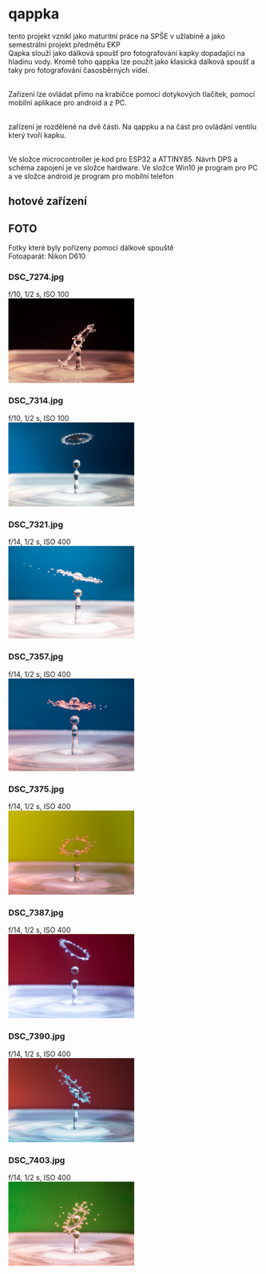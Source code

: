 # qappka
tento projekt vznikl jako maturitní práce na SPŠE v užlabině a jako semestrální projekt předmětu EKP<br/>
Qapka slouží jako dálková spoušť pro fotografování kapky dopadajicí na hladinu vody. Kromě toho qappka lze použít jako klasická dálková spoušť a taky pro fotografování časosběrných videí. <br/><br/>

Zařízení lze ovládat přímo na krabičce pomocí dotykových tlačítek, pomocí mobilní aplikace pro android a z PC.<br/><br/>

zařízení je rozdělené na dvě části. Na qappku a na část pro ovládání ventilu který tvoří kapku.<br/><br/>

Ve složce microcontroller je kod pro ESP32 a ATTINY85. Návrh DPS a schéma zapojení je ve složce hardware. Ve složce Win10 je program pro PC a ve složce android je program pro mobilní telefon

## hotové zařízení


## FOTO
Fotky které byly pořízeny pomocí dálkové spouště <br/>
Fotoaparát: Nikon D610
### DSC_7274.jpg
f/10, 1/2 s, ISO 100 <br/>
<img src="https://github.com/kocevjak/qappka/blob/514278fafe3484f6c48442bf9e8e0415a9fad044/foto/DSC_7274.jpg" width=50%>

### DSC_7314.jpg
f/10, 1/2 s, ISO 100 <br/>
<img src="https://github.com/kocevjak/qappka/blob/dd176f044c671d5a4ff868a5bc4624db2e15b43f/foto/DSC_7314.jpg" width=50%>

### DSC_7321.jpg
f/14, 1/2 s, ISO 400 <br/>
<img src="https://github.com/kocevjak/qappka/blob/dd176f044c671d5a4ff868a5bc4624db2e15b43f/foto/DSC_7321.jpg" width=50%>

### DSC_7357.jpg
f/14, 1/2 s, ISO 400 <br/>
<img src="https://github.com/kocevjak/qappka/blob/dd176f044c671d5a4ff868a5bc4624db2e15b43f/foto/DSC_7357.jpg" width=50%>

### DSC_7375.jpg
f/14, 1/2 s, ISO 400 <br/>
<img src="https://github.com/kocevjak/qappka/blob/dd176f044c671d5a4ff868a5bc4624db2e15b43f/foto/DSC_7375.jpg" width=50%>

### DSC_7387.jpg 
f/14, 1/2 s, ISO 400 <br/>
<img src="https://github.com/kocevjak/qappka/blob/dd176f044c671d5a4ff868a5bc4624db2e15b43f/foto/DSC_7387.jpg" width=50%>

### DSC_7390.jpg 
f/14, 1/2 s, ISO 400 <br/>
<img src="https://github.com/kocevjak/qappka/blob/dd176f044c671d5a4ff868a5bc4624db2e15b43f/foto/DSC_7390.jpg" width=50%>

### DSC_7403.jpg
f/14, 1/2 s, ISO 400 <br/>
<img src="https://github.com/kocevjak/qappka/blob/dd176f044c671d5a4ff868a5bc4624db2e15b43f/foto/DSC_7403.jpg" width=50%>
